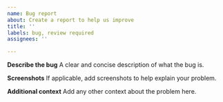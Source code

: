 ```yaml
---
name: Bug report
about: Create a report to help us improve
title: ''
labels: bug, review required
assignees: ''

---
```


**Describe the bug**
A clear and concise description of what the bug is.

**Screenshots**
If applicable, add screenshots to help explain your problem.

**Additional context**
Add any other context about the problem here.
